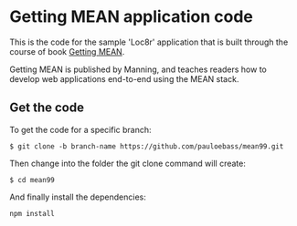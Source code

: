 # Getting MEAN application code

This is the code for the sample 'Loc8r' application that is built through the course of book [Getting MEAN](https://www.manning.com/books/getting-mean-with-mongo-express-angular-and-node).

Getting MEAN is published by Manning, and teaches readers how to develop web applications end-to-end using the MEAN stack.

## Get the code

To get the code for a specific branch:

`$ git clone -b branch-name https://github.com/pauloebass/mean99.git`

Then change into the folder the git clone command will create:

`$ cd mean99`

And finally install the dependencies:

`npm install`